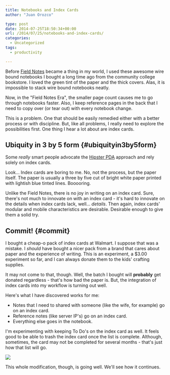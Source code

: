```yaml
---
title: Notebooks and Index Cards
author: "Juan Orozco" 

type: post
date: 2014-07-25T18:50:34+00:00
url: /2014/07/25/notebooks-and-index-cards/
categories:
  - Uncategorized
tags:
  - productivity

---
```

Before [Field Notes][1] became a thing in my world, I used these awesome wire bound notebooks I bought a long time ago from the community college bookstore. I loved the green tint of the paper and the thick covers. Alas, it is impossible to stack wire bound notebooks neatly.

Now, in the "Field Notes Era", the smaller page count causes me to go through notebooks faster. Also, I keep reference pages in the back that I need to copy over (or tear out) with every notebook change.

This is a problem. One that should be easily remedied either with a better process or with discipline. But, like all problems, I really need to explore the possibilities first. One thing I hear a lot about are index cards.

## Ubiquity in 3 by 5 form {#ubiquityin3by5form}

Some _really_ smart people advocate the [Hipster PDA][2] approach and rely solely on index cards.

Look... Index cards are boring to me. No, not the process, but the paper itself. The paper is usually a three by five cut of bright white paper printed with lightish blue tinted lines. Booooring.

Unlike the Field Notes, there is no joy in writing on an index card. Sure, there's not much to innovate on with an index card - it's hard to innovate on the details when index cards lack, well... _details_. Then again, index cards' modular and mobile characteristics are desirable. Desirable enough to give them a solid try.

## Commit! {#commit}

I bought a cheap-o pack of index cards at Walmart. I suppose that was a mistake. I _should_ have bought a nicer pack from a brand that cares about paper and the experience of writing. This is an experiment, a $3.00 experiment so far, and I can always donate them to the kids' crafting supplies.

It may not come to that, though. Well, the batch I bought will **probably** get donated regardless - that's how bad the paper is. But, the integration of index cards into my workflow is turning out well.

Here's what I have discovered works for me:

  * Notes that I need to shared with someone (like the wife, for example) go on an index card.
  * Reference notes (like server IP's) go on an index card.
  * Everything else goes in the notebook.

I'm experimenting with keeping To Do's on the index card as well. It feels good to be able to trash the index card once the list is complete. Although, sometimes, the card may not be completed for several months - that's just how that list will go.

![][3]

This whole modification, though, is going well. We'll see how it continues.

 [1]: fieldnotesbrand.com
 [2]: http://en.wikipedia.org/wiki/Hipster_PDA
 [3]: /content/images/2014/Jul/2014-07-25-22-37-03-1.jpg